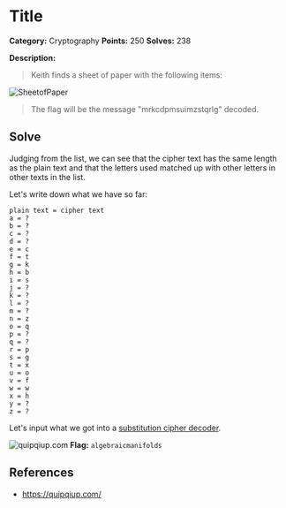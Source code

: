 # Title
**Category:** Cryptography **Points:** 250 **Solves:** 238

**Description:**
>Keith finds a sheet of paper with the following items:


![SheetofPaper](https://github.com/dumblole/CTF-Writeups/blob/master/HSCTF-2018/images/solen-sheetsproblem.PNG)


>The flag will be the message "mrkcdpmsuimzstqrlg" decoded. 


## Solve
Judging from the list, we can see that the cipher text has the same length as the plain text and that the letters used matched up with other letters in other texts in the list.

Let's write down what we have so far:
```
plain text = cipher text
a = ?
b = ?
c = ?
d = ?
e = c
f = t
g = k
h = b
i = s
j = ?
k = ?
l = ?
m = ?
n = z
o = q
p = ?
q = ?
r = p
s = g
t = x
u = o
v = f
w = w
x = h
y = ?
z = ?
```

Let's input what we got into a [substitution cipher decoder](https://quipqiup.com/).

![quipqiup.com](https://github.com/dumblole/CTF-Writeups/blob/master/HSCTF-2018/images/Stolen-Sheets.PNG)
**Flag:** `algebraicmanifolds`

## **References**
* https://quipqiup.com/
